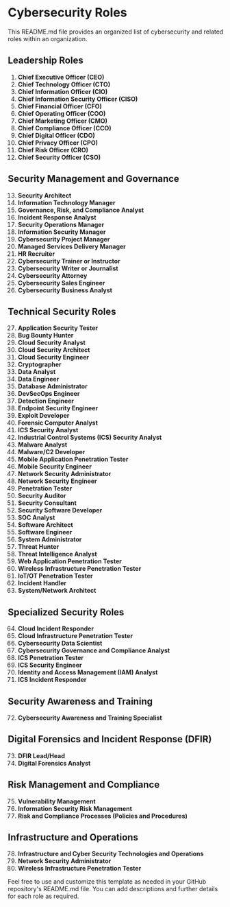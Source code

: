
# Cybersecurity Roles

This README.md file provides an organized list of cybersecurity and related roles within an organization.

## Leadership Roles

1. **Chief Executive Officer (CEO)**
2. **Chief Technology Officer (CTO)**
3. **Chief Information Officer (CIO)**
4. **Chief Information Security Officer (CISO)**
5. **Chief Financial Officer (CFO)**
6. **Chief Operating Officer (COO)**
7. **Chief Marketing Officer (CMO)**
8. **Chief Compliance Officer (CCO)**
9. **Chief Digital Officer (CDO)**
10. **Chief Privacy Officer (CPO)**
11. **Chief Risk Officer (CRO)**
12. **Chief Security Officer (CSO)**

## Security Management and Governance

13. **Security Architect**
14. **Information Technology Manager**
15. **Governance, Risk, and Compliance Analyst**
16. **Incident Response Analyst**
17. **Security Operations Manager**
18. **Information Security Manager**
19. **Cybersecurity Project Manager**
20. **Managed Services Delivery Manager**
21. **HR Recruiter**
22. **Cybersecurity Trainer or Instructor**
23. **Cybersecurity Writer or Journalist**
24. **Cybersecurity Attorney**
25. **Cybersecurity Sales Engineer**
26. **Cybersecurity Business Analyst**

## Technical Security Roles

27. **Application Security Tester**
28. **Bug Bounty Hunter**
29. **Cloud Security Analyst**
30. **Cloud Security Architect**
31. **Cloud Security Engineer**
32. **Cryptographer**
33. **Data Analyst**
34. **Data Engineer**
35. **Database Administrator**
36. **DevSecOps Engineer**
37. **Detection Engineer**
38. **Endpoint Security Engineer**
39. **Exploit Developer**
40. **Forensic Computer Analyst**
41. **ICS Security Analyst**
42. **Industrial Control Systems (ICS) Security Analyst**
43. **Malware Analyst**
44. **Malware/C2 Developer**
45. **Mobile Application Penetration Tester**
46. **Mobile Security Engineer**
47. **Network Security Administrator**
48. **Network Security Engineer**
49. **Penetration Tester**
50. **Security Auditor**
51. **Security Consultant**
52. **Security Software Developer**
53. **SOC Analyst**
54. **Software Architect**
55. **Software Engineer**
56. **System Administrator**
57. **Threat Hunter**
58. **Threat Intelligence Analyst**
59. **Web Application Penetration Tester**
60. **Wireless Infrastructure Penetration Tester**
61. **IoT/OT Penetration Tester**
62. **Incident Handler**
63. **System/Network Architect**

## Specialized Security Roles

64. **Cloud Incident Responder**
65. **Cloud Infrastructure Penetration Tester**
66. **Cybersecurity Data Scientist**
67. **Cybersecurity Governance and Compliance Analyst**
68. **ICS Penetration Tester**
69. **ICS Security Engineer**
70. **Identity and Access Management (IAM) Analyst**
71. **ICS Incident Responder**

## Security Awareness and Training

72. **Cybersecurity Awareness and Training Specialist**

## Digital Forensics and Incident Response (DFIR)

73. **DFIR Lead/Head**
74. **Digital Forensics Analyst**

## Risk Management and Compliance

75. **Vulnerability Management**
76. **Information Security Risk Management**
77. **Risk and Compliance Processes (Policies and Procedures)**

## Infrastructure and Operations

78. **Infrastructure and Cyber Security Technologies and Operations**
79. **Network Security Administrator**
80. **Wireless Infrastructure Penetration Tester**

Feel free to use and customize this template as needed in your GitHub repository's README.md file. You can add descriptions and further details for each role as required.
